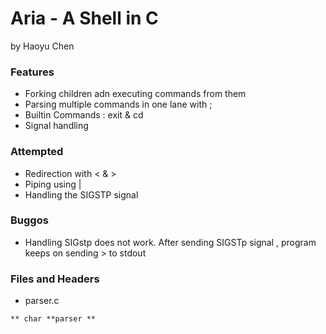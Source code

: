 # Aria - A Shell in C
by Haoyu Chen
### Features
* Forking children adn executing commands from them
* Parsing multiple commands in one lane with ;
* Builtin Commands : exit & cd
* Signal handling

### Attempted
* Redirection with < & > 
* Piping using |
* Handling the SIGSTP signal

### Buggos
* Handling SIGstp does not work. After sending SIGSTp signal , program keeps on sending > to stdout

### Files and Headers
* parser.c
```
** char **parser **
